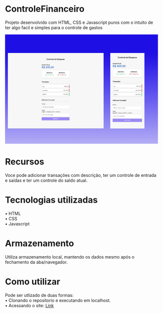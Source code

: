 # ControleFinanceiro
Projeto desenvolvido com HTML, CSS e Javascript puros com o intuito de ter algo facil e simples para o controle de gastos 

<img src="css/Controle.png" alt="" >

# Recursos
Voce pode adicionar transações com descrição, ter um controle de entrada e saídas e ter um controle do saldo atual.

# Tecnologias utilizadas
• HTML <br>
• CSS <br>
• Javascript

# Armazenamento
Utiliza armazenamento local, mantendo os dados mesmo após o fechamento da aba/navegador.

# Como utilizar
Pode ser utlizado de duas formas: <br>
• Clonando o repositorio e executando em localhost. <br>
• Acessando o site: [Link](https://caiomafia.github.io/Controle-financeiro/)

